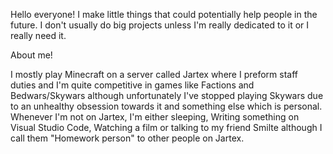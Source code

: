 Hello everyone! I make little things that could potentially help people in the future. I don't usually do big projects unless I'm really dedicated to it or I really need it.



About me!

I mostly play Minecraft on a server called Jartex where I preform staff duties and I'm quite competitive in games like Factions and Bedwars/Skywars although unfortunately I've stopped playing Skywars due to an unhealthy obsession towards it and something else which is personal. Whenever I'm not on Jartex, I'm either sleeping, Writing something on Visual Studio Code, Watching a film or talking to my friend Smilte although I call them "Homework person" to other people on Jartex.



